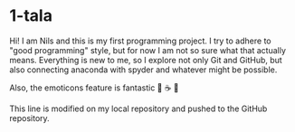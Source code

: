 # 1-tala
Hi! I am Nils and this is my first programming project.
I try to adhere to "good programming" style, but for now I am not so sure what that actually means.
Everything is new to me, so I explore not only Git and GitHub, but also connecting anaconda with spyder and whatever might be possible.

Also, the emoticons feature is fantastic :tea: :coffee: :tea:

This line is modified on my local repository and pushed to the GitHub repository.

